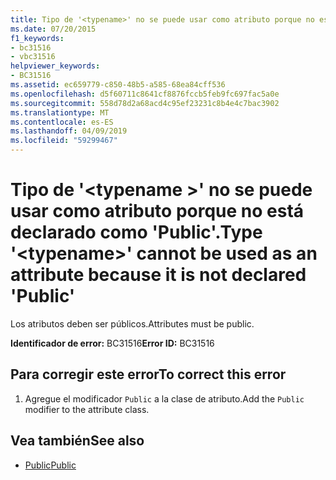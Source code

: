```yaml
---
title: Tipo de '<typename>' no se puede usar como atributo porque no está declarado como 'Public'.
ms.date: 07/20/2015
f1_keywords:
- bc31516
- vbc31516
helpviewer_keywords:
- BC31516
ms.assetid: ec659779-c850-48b5-a585-68ea84cff536
ms.openlocfilehash: d5f60711c8641cf8876fccb5feb9fc697fac5a0e
ms.sourcegitcommit: 558d78d2a68acd4c95ef23231c8b4e4c7bac3902
ms.translationtype: MT
ms.contentlocale: es-ES
ms.lasthandoff: 04/09/2019
ms.locfileid: "59299467"
---
```

# <a name="type-typename-cannot-be-used-as-an-attribute-because-it-is-not-declared-public"></a><span data-ttu-id="2b84d-102">Tipo de '\<typename >' no se puede usar como atributo porque no está declarado como 'Public'.</span><span class="sxs-lookup"><span data-stu-id="2b84d-102">Type '\<typename>' cannot be used as an attribute because it is not declared 'Public'</span></span>
<span data-ttu-id="2b84d-103">Los atributos deben ser públicos.</span><span class="sxs-lookup"><span data-stu-id="2b84d-103">Attributes must be public.</span></span>  
  
 <span data-ttu-id="2b84d-104">**Identificador de error:** BC31516</span><span class="sxs-lookup"><span data-stu-id="2b84d-104">**Error ID:** BC31516</span></span>  
  
## <a name="to-correct-this-error"></a><span data-ttu-id="2b84d-105">Para corregir este error</span><span class="sxs-lookup"><span data-stu-id="2b84d-105">To correct this error</span></span>  
  
1. <span data-ttu-id="2b84d-106">Agregue el modificador `Public` a la clase de atributo.</span><span class="sxs-lookup"><span data-stu-id="2b84d-106">Add the `Public` modifier to the attribute class.</span></span>  
  
## <a name="see-also"></a><span data-ttu-id="2b84d-107">Vea también</span><span class="sxs-lookup"><span data-stu-id="2b84d-107">See also</span></span>

- [<span data-ttu-id="2b84d-108">Public</span><span class="sxs-lookup"><span data-stu-id="2b84d-108">Public</span></span>](../../visual-basic/language-reference/modifiers/public.md)
